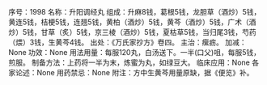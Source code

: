 序号：1998
名称：升阳调经丸
组成：升麻8钱，葛根5钱，龙胆草（酒炒）5钱，黄连5钱，桔梗5钱，连翘5钱，黄柏（酒炒）5钱，黄芩（酒炒）5钱，广术（酒炒）5钱，甘草（炙）5钱，京三棱（酒炒）5钱，夏枯草5钱，当归尾3钱，芍药（煨）3钱，生黄芩4钱。
出处：《万氏家抄方》卷四。
主治：瘰疬。
加减：None
功效：None
用法用量：每服120丸，白汤送下。一半(口父)咀，每服5钱，煎服。
制备方法：上药将一半为末，炼蜜为丸，如绿豆大。
临床应用：None
各家论述：None
用药禁忌：None
附注：方中生黄芩用量原缺，据《便览》补。
